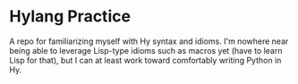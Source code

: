 # Hylang Practice
A repo for familiarizing myself with Hy syntax and idioms. I'm nowhere near being able to leverage Lisp-type idioms such as macros yet (have to learn Lisp for that), but I can at least work toward comfortably writing Python in Hy.
